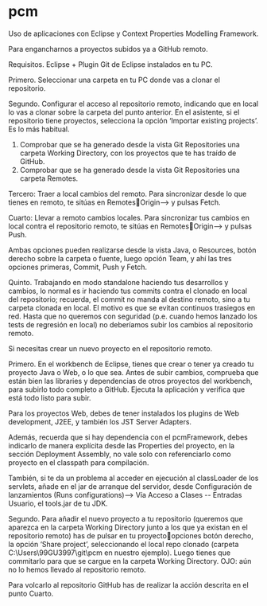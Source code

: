 # pcm
Uso de aplicaciones con Eclipse y Context Properties Modelling Framework.

Para engancharnos a proyectos subidos ya a GitHub remoto.

Requisitos. Eclipse + Plugin Git de Eclipse instalados en tu PC.

Primero. Seleccionar una carpeta en tu PC donde vas a clonar el repositorio.

Segundo. Configurar el acceso al repositorio remoto, indicando que en local lo vas a clonar sobre la carpeta del punto anterior.
En el asistente, si el repositorio tiene proyectos, selecciona la opción ‘Importar existing projects’. Es lo más habitual.
 
1. Comprobar que se ha generado desde la vista Git Repositories una carpeta Working Directory, con los proyectos que te has traído de GitHub.
2. Comprobar que se ha generado desde la vista Git Repositories una carpeta Remotes.

Tercero: Traer a local cambios del remoto. Para sincronizar desde lo que tienes en remoto, te sitúas en RemotesOrigin--> y pulsas Fetch.
	 
Cuarto: Llevar a remoto cambios locales. Para sincronizar tus cambios en local contra el repositorio remoto,  te sitúas en RemotesOrigin--> y pulsas Push.

Ambas opciones pueden realizarse desde la vista Java, o Resources, botón derecho sobre la carpeta o fuente, luego opción Team, y ahí las tres opciones primeras, Commit, Push y Fetch.

Quinto. Trabajando en modo standalone haciendo tus desarrollos y cambios, lo normal es ir haciendo tus commits contra el clonado en local del repositorio; recuerda, el commit no manda al destino remoto, sino a tu carpeta clonada en local. El motivo es que se evitan continuos trasiegos en red. 
Hasta que no queremos con seguridad (p.e. cuando hemos lanzado los tests de regresión en local) no deberíamos subir los cambios al repositorio remoto.

Si necesitas crear un nuevo proyecto en el repositorio remoto.

Primero. En el workbench de Eclipse, tienes que crear o tener ya creado tu proyecto Java o Web, o lo que sea.
Antes de subir cambios, comprueba que están bien las libraries y dependencias de otros proyectos del workbench, para subirlo todo completo a GitHub.
Ejecuta la aplicación y verifica que está todo listo para subir.

Para los proyectos Web, debes de tener instalados los plugins de Web development, J2EE, y también los JST Server Adapters.

Además, recuerda que si hay dependencia con el pcmFramework, debes indicarlo de manera explícita desde las Properties del proyecto, en la sección Deployment Assembly, no vale solo con referenciarlo como proyecto en el classpath para compilación.

También, si te da un problema al acceder en ejecución al classLoader de los servlets, añade en el jar de arranque del servidor, desde Configuración de lanzamientos (Runs configurations)--> Vía Acceso a Clases -- Entradas Usuario, el tools.jar de tu JDK.
 

Segundo.
Para añadir el nuevo proyecto a tu repositorio (queremos que aparezca en la carpeta Working Directory junto a los que ya existan en el repositorio remoto) has de pulsar en tu proyectoopciones botón derecho, la opción ‘Share project’, seleccionando el local repo clonado (carpeta C:\Users\99GU3997\git\pcm en nuestro ejemplo). 
Luego tienes que commitarlo para que se cargue en la carpeta Working Directory. OJO: aún no lo hemos llevado al repositorio remoto.

Para volcarlo al repositorio GitHub has de realizar la acción descrita en el punto Cuarto.

